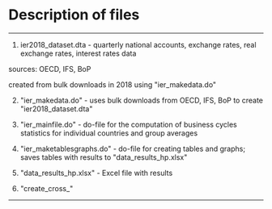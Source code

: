 # Description of files
----------------------------------------------------------------------------------------------------------------------------------
1) ier2018_dataset.dta - quarterly national accounts, exchange rates, real exchange rates, interest rates data

sources: OECD, IFS, BoP

created from bulk downloads in 2018 using "ier_makedata.do"

2) "ier_makedata.do" - uses bulk downloads from OECD, IFS, BoP to create "ier2018_dataset.dta"

3) "ier_mainfile.do" - do-file for the computation of business cycles statistics for individual countries and group averages

4) "ier_maketablesgraphs.do" - do-file for creating tables and graphs; saves tables with results to "data_results_hp.xlsx"

5) "data_results_hp.xlsx" - Excel file with results

6) "create_cross_"
----------------------------------------------------------------------------------------------------------------------------------
